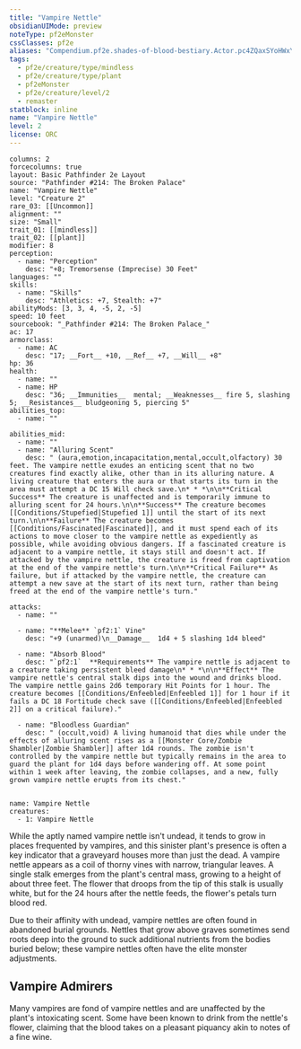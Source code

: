```yaml
---
title: "Vampire Nettle"
obsidianUIMode: preview
noteType: pf2eMonster
cssClasses: pf2e
aliases: "Compendium.pf2e.shades-of-blood-bestiary.Actor.pc4ZQaxSYoHWxYTP" 
tags:
  - pf2e/creature/type/mindless
  - pf2e/creature/type/plant
  - pf2eMonster
  - pf2e/creature/level/2
  - remaster
statblock: inline
name: "Vampire Nettle"
level: 2
license: ORC
---
```


```statblock
columns: 2
forcecolumns: true
layout: Basic Pathfinder 2e Layout
source: "Pathfinder #214: The Broken Palace"
name: "Vampire Nettle"
level: "Creature 2"
rare_03: [[Uncommon]]
alignment: ""
size: "Small"
trait_01: [[mindless]]
trait_02: [[plant]]
modifier: 8
perception:
  - name: "Perception"
    desc: "+8; Tremorsense (Imprecise) 30 Feet"
languages: ""
skills:
  - name: "Skills"
    desc: "Athletics: +7, Stealth: +7"
abilityMods: [3, 3, 4, -5, 2, -5]
speed: 10 feet
sourcebook: "_Pathfinder #214: The Broken Palace_"
ac: 17
armorclass:
  - name: AC
    desc: "17; __Fort__ +10, __Ref__ +7, __Will__ +8"
hp: 36
health:
  - name: ""
  - name: HP
    desc: "36; __Immunities__  mental; __Weaknesses__ fire 5, slashing 5; __Resistances__ bludgeoning 5, piercing 5"
abilities_top:
  - name: ""

abilities_mid:
  - name: ""
  - name: "Alluring Scent"
    desc: " (aura,emotion,incapacitation,mental,occult,olfactory) 30 feet. The vampire nettle exudes an enticing scent that no two creatures find exactly alike, other than in its alluring nature. A living creature that enters the aura or that starts its turn in the area must attempt a DC 15 Will check save.\n* * *\n\n**Critical Success** The creature is unaffected and is temporarily immune to alluring scent for 24 hours.\n\n**Success** The creature becomes [[Conditions/Stupefied|Stupefied 1]] until the start of its next turn.\n\n**Failure** The creature becomes [[Conditions/Fascinated|Fascinated]], and it must spend each of its actions to move closer to the vampire nettle as expediently as possible, while avoiding obvious dangers. If a fascinated creature is adjacent to a vampire nettle, it stays still and doesn't act. If attacked by the vampire nettle, the creature is freed from captivation at the end of the vampire nettle's turn.\n\n**Critical Failure** As failure, but if attacked by the vampire nettle, the creature can attempt a new save at the start of its next turn, rather than being freed at the end of the vampire nettle's turn."

attacks:
  - name: ""

  - name: "**Melee** `pf2:1` Vine"
    desc: "+9 (unarmed)\n__Damage__  1d4 + 5 slashing 1d4 bleed"

  - name: "Absorb Blood"
    desc: "`pf2:1`  **Requirements** The vampire nettle is adjacent to a creature taking persistent bleed damage\n* * *\n\n**Effect** The vampire nettle's central stalk dips into the wound and drinks blood. The vampire nettle gains 2d6 temporary Hit Points for 1 hour. The creature becomes [[Conditions/Enfeebled|Enfeebled 1]] for 1 hour if it fails a DC 18 Fortitude check save ([[Conditions/Enfeebled|Enfeebled 2]] on a critical failure)."

  - name: "Bloodless Guardian"
    desc: " (occult,void) A living humanoid that dies while under the effects of alluring scent rises as a [[Monster Core/Zombie Shambler|Zombie Shambler]] after 1d4 rounds. The zombie isn't controlled by the vampire nettle but typically remains in the area to guard the plant for 1d4 days before wandering off. At some point within 1 week after leaving, the zombie collapses, and a new, fully grown vampire nettle erupts from its chest."
 
```

```encounter-table
name: Vampire Nettle
creatures:
  - 1: Vampire Nettle
```



While the aptly named vampire nettle isn't undead, it tends to grow in places frequented by vampires, and this sinister plant's presence is often a key indicator that a graveyard houses more than just the dead. A vampire nettle appears as a coil of thorny vines with narrow, triangular leaves. A single stalk emerges from the plant's central mass, growing to a height of about three feet. The flower that droops from the tip of this stalk is usually white, but for the 24 hours after the nettle feeds, the flower's petals turn blood red.

Due to their affinity with undead, vampire nettles are often found in abandoned burial grounds. Nettles that grow above graves sometimes send roots deep into the ground to suck additional nutrients from the bodies buried below; these vampire nettles often have the elite monster adjustments.

## Vampire Admirers

Many vampires are fond of vampire nettles and are unaffected by the plant's intoxicating scent. Some have been known to drink from the nettle's flower, claiming that the blood takes on a pleasant piquancy akin to notes of a fine wine.
